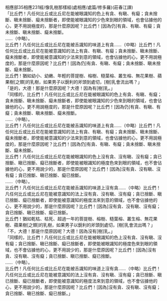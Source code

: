 相應部35相應231經/像乳樹那樣經(處相應/處篇/修多羅)(莊春江譯)  
「比丘們！凡任何比丘或比丘尼在能被眼識知的色上有貪、有瞋、有癡；貪未捨斷、瞋未捨斷、癡未捨斷者，即使能被眼識知的少色來到眼的領域，也會佔據他的心，更不用說極度的，那是什麼原因呢？比丘們！[因為仍]有貪、有瞋、有癡；貪未捨斷、瞋未捨斷、癡未捨斷。  
……（中略）。  
比丘們！凡任何比丘或比丘尼在能被舌識知的味道上有貪……（中略）比丘們！凡任何比丘或比丘尼在能被意識知的法上有貪、有瞋、有癡；貪未捨斷、瞋未捨斷、癡未捨斷者，即使能被意識知的少法來到意的領域，也會佔據他的心，更不用說極度的，那是什麼原因呢？比丘們！[因為仍]有貪、有瞋、有癡；貪未捨斷、瞋未捨斷、癡未捨斷。  
比丘們！猶如幼小、幼嫩、年輕的菩提樹、榕樹、糙葉榕、叢生榕、無花果樹、蘋果樹[之類]的乳樹，如果男子以銳利的斧頭到處切，[樹]乳會流出嗎？」  
「是的，大德！那是什麼原因呢？大德！因為有[樹]乳。」  
「同樣的，比丘們！凡任何比丘或比丘尼在能被眼識知的色上有貪、有瞋、有癡；貪未捨斷、瞋未捨斷、癡未捨斷者，即使能被眼識知的少色來到眼的領域，也會佔據他的心，更不用說極度的，那是什麼原因呢？比丘們！[因為仍]有貪、有瞋、有癡；貪未捨斷、瞋未捨斷、癡未捨斷。  
……（中略）。  
比丘們！凡任何比丘或比丘尼在能被舌識知的味道上有貪……（中略）比丘們！凡任何比丘或比丘尼在能被意識知的法上有貪、有瞋、有癡；貪未捨斷、瞋未捨斷、癡未捨斷者，即使能被意識知的少法來到意的領域，也會佔據他的心，更不用說極度的，那是什麼原因呢？比丘們！[因為仍]有貪、有瞋、有癡；貪未捨斷、瞋未捨斷、癡未捨斷。  
比丘們！凡任何比丘或比丘尼在能被眼識知的色上沒有貪、沒有瞋、沒有癡；貪已捨斷、瞋已捨斷、癡已捨斷者，即使能被眼識知的極度色來到眼的領域，也不會佔據他的心，更不用說少的，那是什麼原因呢？比丘們！[因為]沒有貪、沒有瞋、沒有癡；貪已捨斷、瞋已捨斷、癡已捨斷。  
……（中略）。  
比丘們！凡任何比丘或比丘尼在能被舌識知的味道上沒有貪……（中略）比丘們！凡任何比丘或比丘尼在能被意識知的法上沒有貪、沒有瞋、沒有癡；貪已捨斷、瞋已捨斷、癡已捨斷者，即使能被意識知的極度法來到意的領域，也不會佔據他的心，更不用說少的，那是什麼原因呢？比丘們！[因為]沒有貪、沒有瞋、沒有癡；貪已捨斷、瞋已捨斷、癡已捨斷。  
比丘們！猶如乾枯、枯死、超過一年的菩提樹、榕樹、糙葉榕、叢生榕、無花果樹、蘋果樹[之類]的乳樹，如果男子以銳利的斧頭到處切，[樹]乳會流出嗎？」  
「不，大德！那是什麼原因呢？大德！因為沒有[樹]乳。」  
「同樣的，比丘們！凡任何比丘或比丘尼在能被眼識知的色上沒有貪、沒有瞋、沒有癡；貪已捨斷、瞋已捨斷、癡已捨斷者，即使能被眼識知的極度色來到眼的領域，也不會佔據他的心，更不用說少的，那是什麼原因呢？比丘們！[因為]沒有貪、沒有瞋、沒有癡；貪已捨斷、瞋已捨斷、癡已捨斷。  
……（中略）。  
比丘們！凡任何比丘或比丘尼在能被舌識知的味道上沒有貪……（中略）比丘們！凡任何比丘或比丘尼在能被意識知的法上沒有貪、沒有瞋、沒有癡；貪已捨斷、瞋已捨斷、癡已捨斷者，即使能被意識知的極度法來到意的領域，也不會佔據他的心，更不用說少的，那是什麼原因呢？比丘們！[因為]沒有貪、沒有瞋、沒有癡；貪已捨斷、瞋已捨斷、癡已捨斷。」  
  
  
